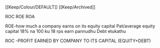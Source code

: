 [[Keep/Colour/DEFAULT]] [[Keep/Archived]] 

ROC
ROE
ROA



ROE-how much a company earns on its equity capital
Pat/average equity capital
18% na 100 ku 18 rps earn pannudhu 
Debt etukathu

ROC -PROFIT EARNED BY COMPANY TO ITS CAPITAL (EQUITY+DEBT)




